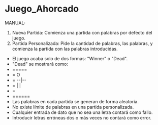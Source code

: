 # Juego_Ahorcado

MANUAL:

1. Nueva Partida: Comienza una partida con palabras por defecto del juego.
2. Partida Personalizada: Pide la cantidad de palabras, las palabras, y comienza la partida con las palabras introducidas.

* El juego acaba solo de dos formas: "Winner" o "Dead".
* "Dead" se mostrará como:
* =====
* =   O
* = --|--
* =  | |
* =
* ======
* Las palabras en cada partida se generan de forma aleatoria.
* No existe límite de palabras en una partida personalizada.
* Cualquier entrada de dato que no sea una letra contará como fallo.
* Introducir letras erróneas dos o más veces no contará como error.

